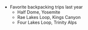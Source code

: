 - Favorite backpacking trips last year
  - Half Dome, Yosemite
  - Rae Lakes Loop, Kings Canyon
  - Four Lakes Loop, Trinity Alps
  
